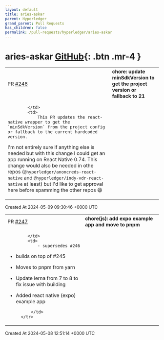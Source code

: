 ```yaml
---
layout: default
title: aries-askar
parent: Hyperledger
grand_parent: Pull Requests
has_children: false
permalink: /pull-requests/hyperledger/aries-askar
---
```


# aries-askar <span class="fs-3 right-align">[GitHub](https://github.com/hyperledger/aries-askar){: .btn .mr-4 }</span>


<div>
    <table>
        <tr>
            <td>
                PR <a href="https://github.com/hyperledger/aries-askar/pull/248" class=".btn">#248</a>
            </td>
            <td>
                <b>
                    chore: update minSdkVersion to get the project version or fallback to 21
                </b>
            </td>
        </tr>
        <tr>
            <td>
                
            </td>
            <td>
                This PR updates the react-native wrapper to get the `minSdkVersion` from the project config or fallback to the current hardcoded version.

I'm not entirely sure if anything else is needed but with this change I could get an app running on React Native 0.74. This change would also be needed in othe repos (`@hyperledger/anoncreds-react-native` and `@hyperledger/indy-vdr-react-native` at least) but I'd like to get approval here before spamming the other repos 😄 
            </td>
        </tr>
    </table>
    <div class="right-align">
        Created At 2024-05-09 09:30:46 +0000 UTC
    </div>
</div>

<div>
    <table>
        <tr>
            <td>
                PR <a href="https://github.com/hyperledger/aries-askar/pull/247" class=".btn">#247</a>
            </td>
            <td>
                <b>
                    chore(js): add expo example app and move to pnpm
                </b>
            </td>
        </tr>
        <tr>
            <td>
                
            </td>
            <td>
                - supersedes #246
- builds on top of #245
- Moves to pnpm from yarn
- Update lerna from 7 to 8 to fix issue with building
- Added react native (expo) example app

            </td>
        </tr>
    </table>
    <div class="right-align">
        Created At 2024-05-08 12:51:14 +0000 UTC
    </div>
</div>

